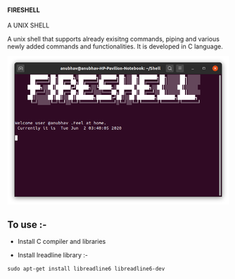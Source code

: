 #### FIRESHELL
A UNIX SHELL 

A unix shell that supports already exisitng commands, piping and various newly added commands and functionalities.
It is developed in C language.

![Start screen](ss1.png)
## **To use :-**

* Install C compiler and libraries

* Install lreadline library :-
 
 ```
 sudo apt-get install libreadline6 libreadline6-dev
```
